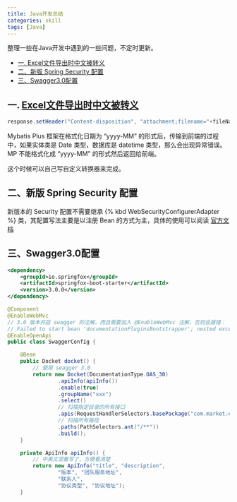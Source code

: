 ```yaml
---
title: Java开发总结
categories: skill
tags: [Java]
---
```


整理一些在Java开发中遇到的一些问题，不定时更新。

<!-- more -->

<!-- @import "[TOC]" {cmd="toc" depthFrom=2 depthTo=6 orderedList=true} -->

<!-- code_chunk_output -->

- [一. Excel文件导出时中文被转义](#一-excel文件导出时中文被转义)
- [二、新版 Spring Security 配置](#二新版-spring-security-配置)
- [三、Swagger3.0配置](#三swagger30配置)

<!-- /code_chunk_output -->

## 一. [Excel文件导出时中文被转义](https://blog.csdn.net/qq_28869233/article/details/87979552?spm=1035.2023.3001.6557&utm_medium=distribute.pc_relevant_bbs_down.none-task-blog-2~default~OPENSEARCH~default-6.nonecase&depth_1-utm_source=distribute.pc_relevant_bbs_down.none-task-blog-2~default~OPENSEARCH~default-6.nonecase)

```java
response.setHeader("Content-disposition", "attachment;filename="+fileNameURL+";"+"filename*=utf-8''"+fileNameURL);
```

Mybatis Plus 框架在格式化日期为 “yyyy-MM” 的形式后，传输到前端的过程中，如果实体类是 Date 类型，数据库是 datetime 类型，那么会出现异常错误。MP 不能格式化成 “yyyy-MM” 的形式然后返回给前端。

这个时候可以自己写自定义转换器来完成。

## 二、新版 Spring Security 配置

新版本的 Security 配置不需要继承 {% kbd WebSecurityConfigurerAdapter %} 类，其配置写法主要是以注册 Bean 的方式为主，具体的使用可以阅读 [官方文档](https://spring.io/blog/2022/02/21/spring-security-without-the-websecurityconfigureradapter#ldap-authentication)

## 三、Swagger3.0配置

```xml pom.xml
<dependency>
    <groupId>io.springfox</groupId>
    <artifactId>springfox-boot-starter</artifactId>
    <version>3.0.0</version>
</dependency>
```

```java
@Component
@EnableWebMvc
// 3.0 版本开启 swagger 的注解，而且需要加入 @EnableWebMvc 注解，否则会报错：
// Failed to start bean 'documentationPluginsBootstrapper'; nested exception is java.lang.NullPointerException: Cannot invoke "org.springframework.web.servlet.mvc.condition.PatternsRequestCondition.getPatterns()" because "this.condition" is null
@EnableOpenApi
public class SwaggerConfig {

    @Bean
    public Docket docket() {
        // 使用 seagger 3.0
        return new Docket(DocumentationType.OAS_30)
                .apiInfo(apiInfo())
                .enable(true)
                .groupName("xxx")
                .select()
                // 扫描指定目录的所有接口
                .apis(RequestHandlerSelectors.basePackage("com.market.example.controller"))
                // 扫描所有路径
                .paths(PathSelectors.ant("/**"))
                .build();
    }

    private ApiInfo apiInfo() {
        // 中英文混着写了，方便看清楚
        return new ApiInfo("title", "description",
                "版本", "团队服务地址",
                "联系人",
                "协议类型", "协议地址");
    }
```
